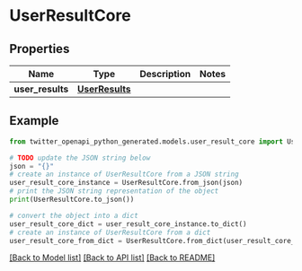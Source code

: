 # UserResultCore


## Properties

Name | Type | Description | Notes
------------ | ------------- | ------------- | -------------
**user_results** | [**UserResults**](UserResults.md) |  | 

## Example

```python
from twitter_openapi_python_generated.models.user_result_core import UserResultCore

# TODO update the JSON string below
json = "{}"
# create an instance of UserResultCore from a JSON string
user_result_core_instance = UserResultCore.from_json(json)
# print the JSON string representation of the object
print(UserResultCore.to_json())

# convert the object into a dict
user_result_core_dict = user_result_core_instance.to_dict()
# create an instance of UserResultCore from a dict
user_result_core_from_dict = UserResultCore.from_dict(user_result_core_dict)
```
[[Back to Model list]](../README.md#documentation-for-models) [[Back to API list]](../README.md#documentation-for-api-endpoints) [[Back to README]](../README.md)


